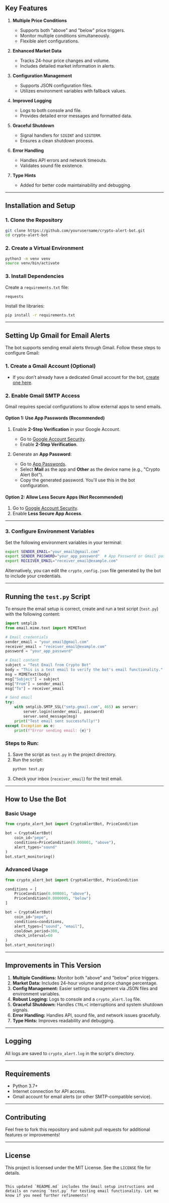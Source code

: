 

## Key Features

1. **Multiple Price Conditions**
   - Supports both "above" and "below" price triggers.
   - Monitor multiple conditions simultaneously.
   - Flexible alert configurations.

2. **Enhanced Market Data**
   - Tracks 24-hour price changes and volume.
   - Includes detailed market information in alerts.

3. **Configuration Management**
   - Supports JSON configuration files.
   - Utilizes environment variables with fallback values.

4. **Improved Logging**
   - Logs to both console and file.
   - Provides detailed error messages and formatted data.

5. **Graceful Shutdown**
   - Signal handlers for `SIGINT` and `SIGTERM`.
   - Ensures a clean shutdown process.

6. **Error Handling**
   - Handles API errors and network timeouts.
   - Validates sound file existence.

7. **Type Hints**
   - Added for better code maintainability and debugging.

---

## Installation and Setup

### 1. Clone the Repository
```bash
git clone https://github.com/yourusername/crypto-alert-bot.git
cd crypto-alert-bot
```

### 2. Create a Virtual Environment
```bash
python3 -m venv venv
source venv/bin/activate
```

### 3. Install Dependencies
Create a `requirements.txt` file:
```text
requests
```

Install the libraries:
```bash
pip install -r requirements.txt
```

---

## Setting Up Gmail for Email Alerts

The bot supports sending email alerts through Gmail. Follow these steps to configure Gmail:

### **1. Create a Gmail Account (Optional)**
- If you don’t already have a dedicated Gmail account for the bot, [create one here](https://mail.google.com/).

### **2. Enable Gmail SMTP Access**
Gmail requires special configurations to allow external apps to send emails.

#### **Option 1: Use App Passwords (Recommended)**
1. Enable **2-Step Verification** in your Google Account.
   - Go to [Google Account Security](https://myaccount.google.com/security).
   - Enable **2-Step Verification**.

2. Generate an **App Password**:
   - Go to [App Passwords](https://myaccount.google.com/apppasswords).
   - Select **Mail** as the app and **Other** as the device name (e.g., "Crypto Alert Bot").
   - Copy the generated password. You'll use this in the bot configuration.

#### **Option 2: Allow Less Secure Apps (Not Recommended)**
1. Go to [Google Account Security](https://myaccount.google.com/security).
2. Enable **Less Secure App Access**.

---

### 3. Configure Environment Variables
Set the following environment variables in your terminal:
```bash
export SENDER_EMAIL="your_email@gmail.com"
export SENDER_PASSWORD="your_app_password"  # App Password or Gmail password
export RECEIVER_EMAIL="receiver_email@example.com"
```

Alternatively, you can edit the `crypto_config.json` file generated by the bot to include your credentials.

---

## Running the `test.py` Script

To ensure the email setup is correct, create and run a test script (`test.py`) with the following content:

```python
import smtplib
from email.mime.text import MIMEText

# Email credentials
sender_email = "your_email@gmail.com"
receiver_email = "receiver_email@example.com"
password = "your_app_password"

# Email content
subject = "Test Email from Crypto Bot"
body = "This is a test email to verify the bot's email functionality."
msg = MIMEText(body)
msg["Subject"] = subject
msg["From"] = sender_email
msg["To"] = receiver_email

# Send email
try:
    with smtplib.SMTP_SSL("smtp.gmail.com", 465) as server:
        server.login(sender_email, password)
        server.send_message(msg)
    print("Test email sent successfully!")
except Exception as e:
    print(f"Error sending email: {e}")
```

### Steps to Run:
1. Save the script as `test.py` in the project directory.
2. Run the script:
   ```bash
   python test.py
   ```
3. Check your inbox (`receiver_email`) for the test email.

---

## How to Use the Bot

### Basic Usage
```python
from crypto_alert_bot import CryptoAlertBot, PriceCondition

bot = CryptoAlertBot(
    coin_id="pepe",
    conditions=PriceCondition(0.000001, "above"),
    alert_types="sound"
)
bot.start_monitoring()
```

### Advanced Usage
```python
from crypto_alert_bot import CryptoAlertBot, PriceCondition

conditions = [
    PriceCondition(0.000001, "above"),
    PriceCondition(0.0000005, "below")
]

bot = CryptoAlertBot(
    coin_id="pepe",
    conditions=conditions,
    alert_types=["sound", "email"],
    cooldown_period=300,
    check_interval=60
)
bot.start_monitoring()
```

---

## Improvements in This Version

1. **Multiple Conditions:** Monitor both "above" and "below" price triggers.
2. **Market Data:** Includes 24-hour volume and price change percentage.
3. **Config Management:** Easier settings management via JSON files and environment variables.
4. **Robust Logging:** Logs to console and a `crypto_alert.log` file.
5. **Graceful Shutdown:** Handles `CTRL+C` interruptions and system shutdown signals.
6. **Error Handling:** Handles API, sound file, and network issues gracefully.
7. **Type Hints:** Improves readability and debugging.

---

## Logging
All logs are saved to `crypto_alert.log` in the script's directory.

---

## Requirements
- Python 3.7+
- Internet connection for API access.
- Gmail account for email alerts (or other SMTP-compatible service).

---

## Contributing
Feel free to fork this repository and submit pull requests for additional features or improvements!

---

## License
This project is licensed under the MIT License. See the `LICENSE` file for details.
```

This updated `README.md` includes the Gmail setup instructions and details on running `test.py` for testing email functionality. Let me know if you need further refinements!